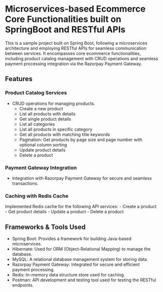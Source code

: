# Microservices-based Ecommerce Core Functionalities built on SpringBoot and RESTful APIs

This is a sample project built on Spring Boot, following a microservices architecture and employing RESTful APIs for seamless communication between services. It encompasses core ecommerce functionalities, including product catalog management with CRUD operations and seamless payment processing integration via the Razorpay Payment Gateway.

## Features

### Product Catalog Services

- CRUD operations for managing products.
    - Create a new product
    - List all products with details
    - Get single product details
    - List all categories
    - List all products in specific category
    - Get all products with matching title keywords
    - Pagination: Get products by page size and page number with optional column sorting
    - Update product details
    - Delete a product

### Payment Gateway Integration

- Integration with Razorpay Payment Gateway for secure and seamless transactions.

### Caching with Redis Cache

Implemented Redis cache for the following API services:
    - Create a product
    - Get product details
    - Update a product
    - Delete a product

## Frameworks & Tools Used

- Spring Boot: Provides a framework for building Java-based microservices.
- Hibernate: Used for ORM (Object-Relational Mapping) to manage the database.
- MySQL: A relational database management system for storing data.
- Razorpay Payment Gateway: Integrated for secure and efficient payment processing.
- Redis: In-memory data structure store used for caching.
- Postman: API development and testing tool used for testing the RESTful endpoints.